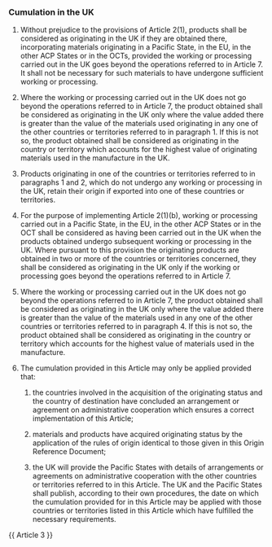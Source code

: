 ### Cumulation in the UK

1. Without prejudice to the provisions of Article 2(1), products shall be considered as originating in the UK if they are obtained there, incorporating materials originating in a Pacific State, in  the  EU,  in the other ACP States or in the OCTs, provided the working or processing carried out in the UK goes beyond the operations referred to in Article 7. It shall not be necessary for such materials to have undergone sufficient working or processing.

2. Where the working or processing carried out in the UK does not go beyond the operations referred to in Article 7, the product obtained shall be considered as originating in the  UK only where the value added there is greater than the value of the materials used originating in any one of the other countries or territories referred to in paragraph 1. If this is not so, the product obtained shall be considered as originating in the country or territory which accounts for the highest value of originating materials used in the manufacture in the UK.

3. Products originating in one of the countries or territories referred to in paragraphs 1 and 2, which do not undergo any working or processing in the UK, retain their origin if exported into one of these countries or territories.

4. For the purpose of implementing Article 2(1)(b), working or processing carried out in a Pacific State, in the EU, in the other ACP States or in the OCT shall be considered as having been carried out in the UK when the products obtained undergo subsequent working or processing in the UK. Where pursuant to this provision the originating products are obtained in two or more of the countries or territories concerned, they shall be considered as originating in the UK only if the working or processing goes beyond the operations referred to in Article 7.

5. Where the working or processing carried out in the UK does not go beyond the operations referred to in Article 7, the product obtained shall be considered as originating in the UK only where the value added there is greater than the value of the materials used in any one of the other countries or territories referred to in paragraph 4. If this is not so, the product obtained shall be considered as originating in the country or territory which accounts for the highest value of materials used in the manufacture.

6. The cumulation provided in this Article may only be applied provided that:

   1. the countries involved in the acquisition of the originating status and the country of destination have concluded an arrangement or agreement on administrative cooperation which ensures a correct implementation of this Article;

   2. materials and products have acquired originating status by the application of the rules of origin identical to those given in this Origin Reference Document;

   3. the UK will provide the Pacific States with details of arrangements or agreements on administrative cooperation with the other countries or territories referred to in this Article. The UK and the Pacific States shall publish, according to their own procedures, the date on which the cumulation provided for in this Article may be applied with those countries or territories listed in this Article which have fulfilled the necessary requirements.

{{ Article 3 }}
